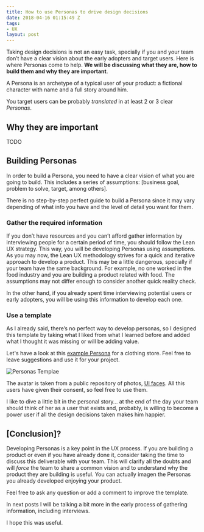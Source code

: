 ```yaml
---
title: How to use Personas to drive design decisions
date: 2018-04-16 01:15:49 Z
tags:
- UX
layout: post
---
```


Taking design decisions is not an easy task, specially if you and your team don’t have a clear vision about the early adopters and target users. Here is where Personas come to help. **We will be discussing what they are, how to build them and why they are important**.

A Persona is an archetype of a typical user of your product: a fictional character with name and a full story around him.

You target users can be probably *translated* in at least 2 or 3 clear *Personas*. 

## Why they are important

TODO

## Building Personas
In order to build a Persona, you need to have a clear vision of what you are going to build. This includes a series of assumptions: [business goal, problem to solve, target, among others]. 

There is no step-by-step perfect guide to build a Persona since it may vary depending of what info you have and the level of detail you want for them. 

### Gather the required information

If you don’t have resources and you can’t afford gather information by interviewing people for a certain period of time, you should follow the Lean UX strategy. This way, you will be developing Personas using assumptions. As you may now, the Lean UX methodology strives for a quick and iterative approach to develop a product. This may be a little dangerous, specially if your team have the same background. For example, no one worked in the food industry and you are building a product related with food. The assumptions may not differ enough to consider another quick reality check.

In the other hand, if you already spent time interviewing potential users or early adopters, you will be using this information to develop each one.

### Use a template

As I already said, there’s no perfect way to develop personas, so I designed this template by taking what I liked from what I learned before and added what I thought it was missing or will be adding value.

Let's have a look at this [example Persona](http://https://docs.google.com/document/d/17Uca_Q67QPoui4-FhE0j_jNBby0rfpZWj_MG6Uy36pw/edit) for a clothing store. Feel free to leave suggestions and use it for your project.

![Personas Templae](http://)

The avatar is taken from a public repository of photos, [UI faces](http://http://uifaces.com/authorized). All this users have given their consent, so feel free to use them.

I like to dive a little bit in the personal story… at the end of the day your team should think of her as a user that exists and, probably, is willing to become a power user if all the design decisions taken makes him happier.

## [Conclusion]?

Developing Personas is a key point in the UX process. If you are building a product or even if you have already done it, consider taking the time to discuss this deliverable with your team. This will clarify all the doubts and will *force* the team to share a common vision and to understand why the product they are building is useful. You can actually imagen the Personas you already developed enjoying your product.

Feel free to ask any question or add a comment to improve the template.

In next posts I will be talking a bit more in the early process of gathering information, including interviews.

I hope this was useful.
